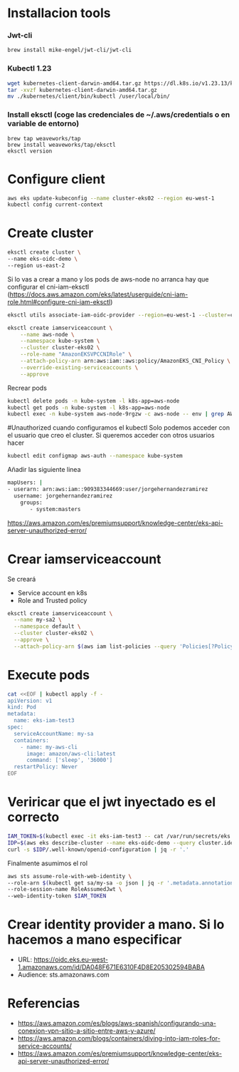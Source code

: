 # Installacion tools

### Jwt-cli
```bash
brew install mike-engel/jwt-cli/jwt-cli
```

### Kubectl 1.23
```bash
wget kubernetes-client-darwin-amd64.tar.gz https://dl.k8s.io/v1.23.13/kubernetes-client-darwin-amd64.tar.gz
tar -xvzf kubernetes-client-darwin-amd64.tar.gz
mv ./kubernetes/client/bin/kubectl /user/local/bin/
```

### Install eksctl (coge las credenciales de ~/.aws/credentials o en variable de entorno)
```
brew tap weaveworks/tap
brew install weaveworks/tap/eksctl
eksctl version
```

# Configure client
```bash
aws eks update-kubeconfig --name cluster-eks02 --region eu-west-1
kubectl config current-context
```

# Create cluster
```bash
eksctl create cluster \
--name eks-oidc-demo \
--region us-east-2
```
Si lo vas a crear a mano y los pods de aws-node no arranca hay que configurar el cni-iam-eksctl (https://docs.aws.amazon.com/eks/latest/userguide/cni-iam-role.html#configure-cni-iam-eksctl)

```bash
eksctl utils associate-iam-oidc-provider --region=eu-west-1 --cluster=cluster-eks02 --approve

eksctl create iamserviceaccount \
    --name aws-node \
    --namespace kube-system \
    --cluster cluster-eks02 \
    --role-name "AmazonEKSVPCCNIRole" \
    --attach-policy-arn arn:aws:iam::aws:policy/AmazonEKS_CNI_Policy \
    --override-existing-serviceaccounts \
    --approve
```
Recrear pods
```bash
kubectl delete pods -n kube-system -l k8s-app=aws-node
kubectl get pods -n kube-system -l k8s-app=aws-node
kubectl exec -n kube-system aws-node-9rgzw -c aws-node -- env | grep AWS
```

#Unauthorized cuando configuramos el kubectl
Solo podemos acceder con el usuario que creo el cluster. Si queremos acceder con otros usuarios hacer

```bash
kubectl edit configmap aws-auth --namespace kube-system
```
Añadir las siguiente linea
```bash
mapUsers: |
- userarn: arn:aws:iam::909383344669:user/jorgehernandezramirez
  username: jorgehernandezramirez
    groups:
       - system:masters
```
https://aws.amazon.com/es/premiumsupport/knowledge-center/eks-api-server-unauthorized-error/

# Crear iamserviceaccount

Se creará
* Service account en k8s
* Role and Trusted policy

```bash
eksctl create iamserviceaccount \
  --name my-sa2 \
  --namespace default \
  --cluster cluster-eks02 \
  --approve \
  --attach-policy-arn $(aws iam list-policies --query 'Policies[?PolicyName==`AmazonS3ReadOnlyAccess`].Arn' --output text) 
 ```

# Execute pods
```bash
cat <<EOF | kubectl apply -f -
apiVersion: v1
kind: Pod
metadata:
  name: eks-iam-test3
spec:
  serviceAccountName: my-sa 
  containers:
    - name: my-aws-cli
      image: amazon/aws-cli:latest
      command: ['sleep', '36000']
  restartPolicy: Never
EOF
```

# Veriricar que el jwt inyectado es el correcto

```bash
IAM_TOKEN=$(kubectl exec -it eks-iam-test3 -- cat /var/run/secrets/eks.amazonaws.com/serviceaccount/token)
IDP=$(aws eks describe-cluster --name eks-oidc-demo --query cluster.identity.oidc.issuer --output text)
curl -s $IDP/.well-known/openid-configuration | jq -r '.'
```
Finalmente asumimos el rol
```bash
aws sts assume-role-with-web-identity \
--role-arn $(kubectl get sa/my-sa -o json | jq -r '.metadata.annotations."eks.amazonaws.com/role-arn"') \
--role-session-name RoleAssumedJwt \
--web-identity-token $IAM_TOKEN
```

# Crear identity provider a mano. Si lo hacemos a mano especificar
* URL: https://oidc.eks.eu-west-1.amazonaws.com/id/DA048F671E6310F4D8E205302594BABA
* Audience: sts.amazonaws.com

# Referencias
* https://aws.amazon.com/es/blogs/aws-spanish/configurando-una-conexion-vpn-sitio-a-sitio-entre-aws-y-azure/
* https://aws.amazon.com/blogs/containers/diving-into-iam-roles-for-service-accounts/
* https://aws.amazon.com/es/premiumsupport/knowledge-center/eks-api-server-unauthorized-error/